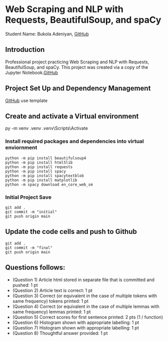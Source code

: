 # Web Scraping and NLP with Requests, BeautifulSoup, and spaCy

Student Name: Bukola Adeniyan, [GitHub](https://github.com/Queensdelight/mod6-web-scraping.git)

## Introduction
Professional project practicing Web Scraping and NLP with Requests, BeautifulSoup, and spaCy.
This project was created via a copy of the Jupyter Notebook.[GitHub](https://github.com/wmnlp-materials/web-scraping.git)

## Project Set Up and Dependency Management 
[GitHub](https://github.com/wmnlp-materials/web-scraping.git) use template

## Create and activate a Virtual environment
py -m venv .venv
.venv\Scripts\Activate

### Install required packages and dependencies into virtual enviornment
```
python -m pip install beautifulsoup4
python -m pip install html5lib
python -m pip install requests
python -m pip install spacy
python -m pip install spacytextblob
python -m pip install matplotlib
python -m spacy download en_core_web_sm
```

### Initial Project Save
```
git add .
git commit -m "initial"                         
git push origin main
```

## Update the code cells and push to Github
```
git add .
git commit -m "final"                         
git push origin main
```

## Questions follows:

* (Question 1) Article html stored in separate file that is committed and pushed: 1 pt
* (Question 2) Article text is correct: 1 pt
* (Question 3) Correct (or equivalent in the case of multiple tokens with same frequency) tokens printed: 1 pt
* (Question 4) Correct (or equivalent in the case of multiple lemmas with same frequency) lemmas printed: 1 pt
* (Question 5) Correct scores for first sentence printed: 2 pts (1 / function)
* (Question 6) Histogram shown with appropriate labelling: 1 pt
* (Question 7) Histogram shown with appropriate labelling: 1 pt
* (Question 8) Thoughtful answer provided: 1 pt
